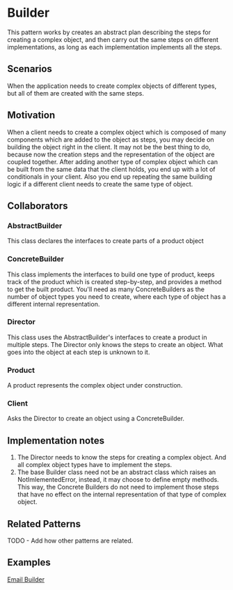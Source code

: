 Builder
=======
This pattern works by creates an abstract plan describing the steps for creating a complex object,
and then carry out the same steps on different implementations, as long as each implementation
implements all the steps.

## Scenarios
When the application needs to create complex objects of different types, but all of them are
created with the same steps.

## Motivation
When a client needs to create a complex object which is composed of many components
which are added to the object as steps, you may decide on building the
object right in the client. It may not be the best thing to do, because now
the creation steps and the representation of the object are coupled together.
After adding another type of complex object which can be built from the same data that
the client holds, you end up with a lot of conditionals in your client. Also you end
up repeating the same building logic if a different client needs to create the same type of object.

## Collaborators
### AbstractBuilder
This class declares the interfaces to create parts of a product object

### ConcreteBuilder
This class implements the interfaces to build one type of product, keeps track of the
product which is created step-by-step, and provides a method to get the built product.
You'll need as many ConcreteBuilders as the number of object types you need to create,
where each type of object has a different internal representation.

### Director
This class uses the AbstractBuilder's interfaces to create a product in multiple steps.
The Director only knows the steps to create an object. What goes into the object at each
step is unknown to it.

### Product
A product represents the complex object under construction.

### Client
Asks the Director to create an object using a ConcreteBuilder.


## Implementation notes
1. The Director needs to know the steps for creating a complex object. And all complex object types
have to implement the steps.
2. The base Builder class need not be an abstract class which raises an NotImlementedError, instead,
it may choose to define empty methods. This way, the Concrete Builders do not need to implement those
steps that have no effect on the internal representation of that type of complex object.

## Related Patterns
TODO - Add how other patterns are related.

## Examples
[Email Builder](http://rubydoc.info/github/emilsoman/design-patterns-ruby/master/Creational/Builder/EmailBuilderExample)
